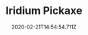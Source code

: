 ---
templateKey: blog-post
title: Iridium Pickaxe
type: tool
description: 
featuredpost: false
date: 2020-02-21T14:54:54.711Z
featuredimage: /img/Iridium_Pickaxe.png
cost: 25000
tags:
  - Iridium Bar (5)
---